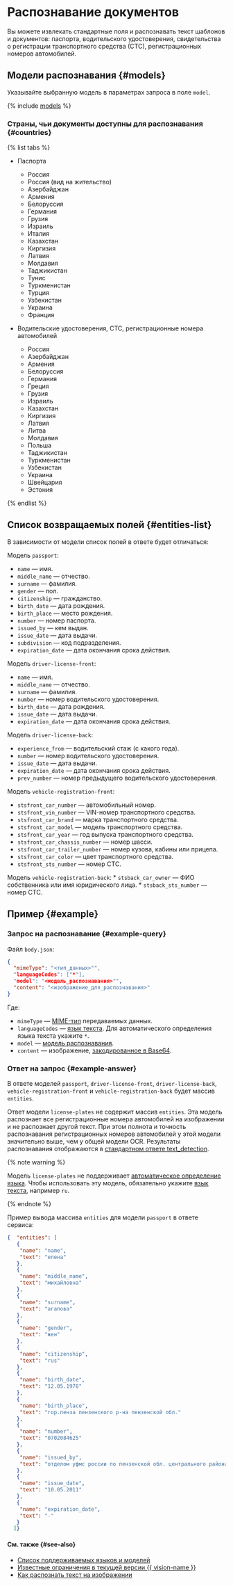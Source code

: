 # Распознавание документов

Вы можете извлекать стандартные поля и распознавать текст шаблонов и документов: паспорта, водительского удостоверения, свидетельства о регистрации транспортного средства (СТС), регистрационных номеров автомобилей.

## Модели распознавания {#models}

Указывайте выбранную модель в параметрах запроса в поле `model`.

{% include [models](../../../_includes/vision/models-templates.md) %}

### Страны, чьи документы доступны для распознавания {#countries}

{% list tabs %}

- Паспорта

  * Россия
  * Россия (вид на жительство)
  * Азербайджан
  * Армения
  * Белоруссия
  * Германия
  * Грузия
  * Израиль
  * Италия
  * Казахстан
  * Киргизия
  * Латвия
  * Молдавия
  * Таджикистан
  * Тунис
  * Туркменистан
  * Турция
  * Узбекистан
  * Украина
  * Франция

- Водительские удостоверения, СТС, регистрационные номера автомобилей

  * Россия
  * Азербайджан
  * Армения
  * Белоруссия
  * Германия
  * Греция
  * Грузия
  * Израиль
  * Казахстан
  * Киргизия
  * Латвия
  * Литва
  * Молдавия
  * Польша
  * Таджикистан
  * Туркменистан
  * Узбекистан
  * Украина
  * Швейцария
  * Эстония

{% endlist %}

## Список возвращаемых полей {#entities-list}

В зависимости от модели список полей в ответе будет отличаться:

Модель `passport`:
  * `name` — имя.
  * `middle_name` — отчество.
  * `surname` — фамилия.
  * `gender` — пол.
  * `citizenship` — гражданство.
  * `birth_date` — дата рождения.
  * `birth_place` — место рождения.
  * `number` — номер паспорта.
  * `issued_by` — кем выдан.
  * `issue_date` — дата выдачи.
  * `subdivision` — код подразделения.
  * `expiration_date` — дата окончания срока действия.


Модель `driver-license-front`:
  * `name` — имя.
  * `middle_name` — отчество.
  * `surname` — фамилия.
  * `number` — номер водительского удостоверения.
  * `birth_date` — дата рождения.
  * `issue_date` — дата выдачи.
  * `expiration_date` — дата окончания срока действия.
    
Модель `driver-license-back`:
  * `experience_from` — водительский стаж (с какого года).
  * `number` — номер водительского удостоверения.
  * `issue_date` — дата выдачи.
  * `expiration_date` — дата окончания срока действия.
  * `prev_number` — номер предыдущего водительского удостоверения.

Модель `vehicle-registration-front`:
  * `stsfront_car_number` — автомобильный номер.
  * `stsfront_vin_number` — VIN-номер транспортного средства.
  * `stsfront_car_brand` — марка транспортного средства.
  * `stsfront_car_model` — модель транспортного средства.
  * `stsfront_car_year` — год выпуска транспортного средства.
  * `stsfront_car_chassis_number` — номер шасси.
  * `stsfront_car_trailer_number` — номер кузова, кабины или прицепа.
  * `stsfront_car_color` — цвет транспортного средства.
  * `stsfront_sts_number` — номер СТС.

Модель `vehicle-registration-back`:
    * `stsback_car_owner` — ФИО собственника или имя юридического лица.
    * `stsback_sts_number` — номер СТС.

## Пример {#example}

### Запрос на распознавание {#example-query}

Файл `body.json`:

```json
{
  "mimeType": "<тип_данных>"",
  "languageCodes": ["*"],
  "model": "<модель_распознавания>"",
  "content": "<изображение_для_распознавания>"
}
```

Где:

* `mimeType` — [MIME-тип](https://ru.wikipedia.org/wiki/Список_MIME-типов) передаваемых данных.
* `languageCodes` — [язык текста](supported-languages.md). Для автоматического определения языка текста укажите `*`.
* `model` — [модель распознавания](index.ms#models).
* `content` — изображение, [закодированное в Base64](../../operations/base64-encode.md).

### Ответ на запрос {#example-answer}

В ответе моделей `passport`, `driver-license-front`, `driver-license-back`, `vehicle-registration-front` и `vehicle-registration-back` будет массив `entities`.

Ответ модели `license-plates` не содержит массив `entities`. Эта модель распознает все регистрационные номера автомобилей на изображении и не распознает другой текст. При этом полнота и точность распознавания регистрационных номеров автомобилей у этой модели значительно выше, чем у общей модели OCR. Результаты распознавания отображаются в [стандартном ответе text_detection](../ocr/index.md#response).

{% note warning %}

Модель `license-plates` не поддерживает [автоматическое определение языка](../../operations/ocr/text-detection-image.md#ocr-api-recognition). Чтобы использовать эту модель, обязательно укажите [язык текста](./supported-languages.md), например `ru`.

{% endnote %}

Пример вывода массива `entities` для модели `passport` в ответе сервиса:

```json
{  "entities": [
   {
    "name": "name",
    "text": "елена"
   },
   {
    "name": "middle_name",
    "text": "михайловна"
   },
   {
    "name": "surname",
    "text": "агапова"
   },
   {
    "name": "gender",
    "text": "жен"
   },
   {
    "name": "citizenship",
    "text": "rus"
   },
   {
    "name": "birth_date",
    "text": "12.05.1978"
   },
   {
    "name": "birth_place",
    "text": "гор.пенза пензенского р-на пензенской обл."
   },
   {
    "name": "number",
    "text": "0702084625"
   },
   {
    "name": "issued_by",
    "text": "отделом уфмс россии по пензенской обл. центрального района гор.пенза."
   },
   {
    "name": "issue_date",
    "text": "10.05.2011"
   },
   {
    "name": "expiration_date",
    "text": "-"
   }
  ]}
```

#### См. также {#see-also}

* [Список поддерживаемых языков и моделей](supported-languages.md)
* [Известные ограничения в текущей версии {{ vision-name }}](known-issues.md)
* [Как распознать текст на изображении](../../operations/ocr/text-detection-image.md)